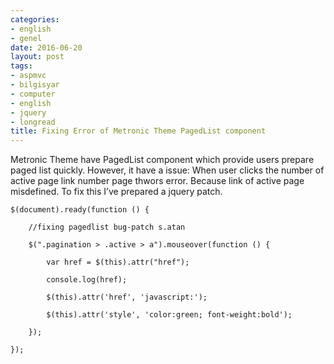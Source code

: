 ```yaml
---
categories:
- english
- genel
date: 2016-06-20
layout: post
tags:
- aspmvc
- bilgisyar
- computer
- english
- jquery
- longread
title: Fixing Error of Metronic Theme PagedList component
---
```


Metronic Theme have PagedList component which provide users prepare paged list quickly. However, it have a issue: When user clicks the number of active page link number page thwors error. Because link of active page misdefined. To fix this I’ve prepared a jquery patch.

`$(document).ready(function () {`

```
    //fixing pagedlist bug-patch s.atan

    $(".pagination > .active > a").mouseover(function () {

        var href = $(this).attr("href");

        console.log(href);

        $(this).attr('href', 'javascript:');

        $(this).attr('style', 'color:green; font-weight:bold');

    });

});
```
